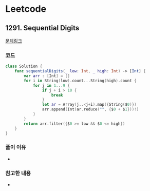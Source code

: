 # Leetcode

## 1291. Sequential Digits


[문제링크](https://leetcode.com/problems/sequential-digits/)


### 코드

```swift
class Solution {
    func sequentialDigits(_ low: Int, _ high: Int) -> [Int] {
        var arr : [Int] = []
        for i in String(low).count...String(high).count {
            for j in 1...9 {
                if j + i > 10 {
                    break
                }
                let ar = Array(j..<j+i).map({String($0)})
                arr.append(Int(ar.reduce("", {$0 + $1}))!)
            }
        }
        return arr.filter({$0 >= low && $0 <= high})
    }
}
```

### 풀이 이유
-

### 참고한 내용
- 